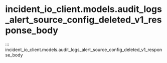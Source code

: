 # incident_io_client.models.audit_logs_alert_source_config_deleted_v1_response_body

::: incident_io_client.models.audit_logs_alert_source_config_deleted_v1_response_body
